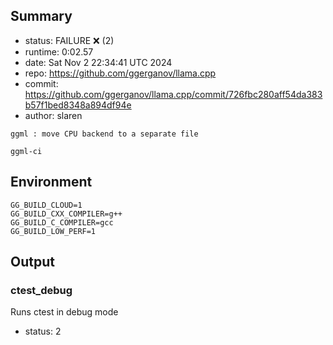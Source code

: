 ## Summary

- status:  FAILURE ❌ (2)
- runtime: 0:02.57
- date:    Sat Nov  2 22:34:41 UTC 2024
- repo:    https://github.com/ggerganov/llama.cpp
- commit:  https://github.com/ggerganov/llama.cpp/commit/726fbc280aff54da383b57f1bed8348a894df94e
- author:  slaren
```
ggml : move CPU backend to a separate file

ggml-ci
```

## Environment

```
GG_BUILD_CLOUD=1
GG_BUILD_CXX_COMPILER=g++
GG_BUILD_C_COMPILER=gcc
GG_BUILD_LOW_PERF=1
```

## Output

### ctest_debug

Runs ctest in debug mode
- status: 2
```

```

